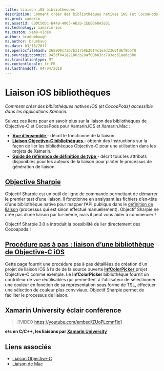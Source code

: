 ```yaml
---
title: Liaison iOS bibliothèques
description: Comment créer des bibliothèques natives iOS (et CocoaPods) accessible dans les applications Xamarin.
ms.prod: xamarin
ms.assetid: EBDC50DC-B44B-4003-AB2B-1EEB868A5E01
ms.technology: xamarin-ios
ms.custom: xamu-video
author: bradumbaugh
ms.author: brumbaug
ms.date: 03/18/2017
ms.openlocfilehash: 268900c7ab7b317b0b20f4c1ead2360fd6f9bbf0
ms.sourcegitcommit: 945df041e2180cb20af08b83cc703ecd1aedc6b0
ms.translationtype: MT
ms.contentlocale: fr-FR
ms.lasthandoff: 04/04/2018
---
```

# <a name="binding-ios-libraries"></a>Liaison iOS bibliothèques

_Comment créer des bibliothèques natives iOS (et CocoaPods) accessible dans les applications Xamarin._

Suivez ces liens pour en savoir plus sur la liaison des bibliothèques de Objective-C et CocoaPods pour Xamarin.iOS et Xamarin.Mac :

- [**Vue d’ensemble** ](~/cross-platform/macios/binding/overview.md) -
  décrit le fonctionne de la liaison.
- [**Liaison Objective-C bibliothèques** ](~/cross-platform/macios/binding/objective-c-libraries.md) -
  obtenir des Instructions sur la façon de lier les bibliothèques Objective-C pour une utilisation dans les projets de Xamarin.
- [**Guide de référence de définition de type** ](~/cross-platform/macios/binding/binding-types-reference.md) -
  décrit tous les attributs disponibles pour les auteurs de la liaison pour piloter le processus de génération de liaison.

## <a name="objective-sharpiecross-platformmaciosbindingobjective-sharpieindexmd"></a>[Objective Sharpie](~/cross-platform/macios/binding/objective-sharpie/index.md)

Objectif Sharpie est un outil de ligne de commande permettant de démarrer le premier test d’une liaison.
Il fonctionne en analysant les fichiers d’en-tête d’une bibliothèque native pour mapper l’API publique dans le [définition de liaison](~/cross-platform/macios/binding/objective-c-libraries.md) (processus qui est sinon effectué manuellement). Objectif Sharpie ne crée pas d’une liaison par lui-même, mais il peut vous aider à commencer !

Objectif Sharpie 3.0 a introduit la possibilité de lier directement des Cocoapods !

## <a name="walkthrough---binding-an-ios-objective-c-librarywalkthroughmd"></a>[Procédure pas à pas : liaison d’une bibliothèque de Objective-C iOS](walkthrough.md)

Cette page fournit une procédure pas à pas détaillées de création d’un projet de liaison iOS à l’aide de la source ouverte [ **InfColorPicker** ](https://github.com/InfinitApps/InfColorPicker) projet Objective-C comme exemple. Le **InfColorPicker** bibliothèque fournit un contrôleur de vue réutilisables qui permettent à l’utilisateur de sélectionner une couleur en fonction de sa représentation sous forme de TSL, effectuer une sélection de couleur plus conviviaux.
Objectif Sharpie permet de faciliter le processus de liaison.

## <a name="xamarin-university-lightning-lecture"></a>Xamarin University éclair conférence

> [!VIDEO https://youtube.com/embed/ZUoPLcmnf1o]

**e/s en C/C++, les liaisons par [Xamarin University](https://university.xamarin.com/)**

## <a name="related-links"></a>Liens associés

- [Liaison Objective-C](~/cross-platform/macios/binding/index.md)
- [Liaison de Mac](~/mac/platform/binding.md)
